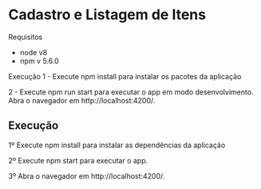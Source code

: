 # Cadastro e Listagem de Itens

Requisitos
- node v8 
- npm v 5.6.0

Execução
1 - Execute npm install para instalar os pacotes da aplicação

2 - Execute npm run start para executar o app em modo desenvolvimento. Abra o navegador em http://localhost:4200/.

## Execução

1º Execute npm install para instalar as dependências da aplicação

2º Execute npm start para executar o app.

3º Abra o navegador em http://localhost:4200/.
